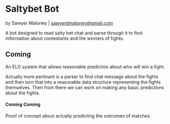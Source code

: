 # Saltybet Bot
by Sawyer Maloney | sawyerdmaloney@gmail.com

A bot designed to read salty bet chat and parse through it to find information about contestants and the winners of fights.

## Coming
An ELO system that allows reasonable prediction about who will win a fight.

Actually more pertinant is a parser to find chat message about the fights and then turn that into a reasonable data structure representing the fights themselves. Then from there we can work on making any basic predictions about the fights.

#### Coming Coming
Proof of concept about actually predicting the outcomes of matches.
